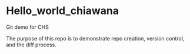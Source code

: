 # Hello_world_chiawana
Git demo for CHS

The purpose of this repo is to demonstrate repo creation, version control, and the diff process.